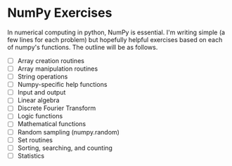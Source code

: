 # NumPy Exercises

In numerical computing in python, NumPy is essential. I'm writing simple (a few lines for each problem) but hopefully helpful exercises based on each of numpy's functions. The outline will be as follows.

  * [ ] Array creation routines 
  * [ ] Array manipulation routines 
  * [ ] String operations 
  * [ ] Numpy-specific help functions 
  * [ ] Input and output 
  * [ ] Linear algebra 
  * [ ] Discrete Fourier Transform 
  * [ ] Logic functions 
  * [ ] Mathematical functions 
  * [ ] Random sampling (numpy.random) 
  * [ ] Set routines 
  * [ ] Sorting, searching, and counting 
  * [ ] Statistics
